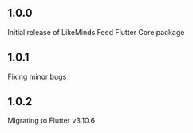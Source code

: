 ## 1.0.0

Initial release of LikeMinds Feed Flutter Core package

## 1.0.1

Fixing minor bugs

## 1.0.2

Migrating to Flutter v3.10.6
